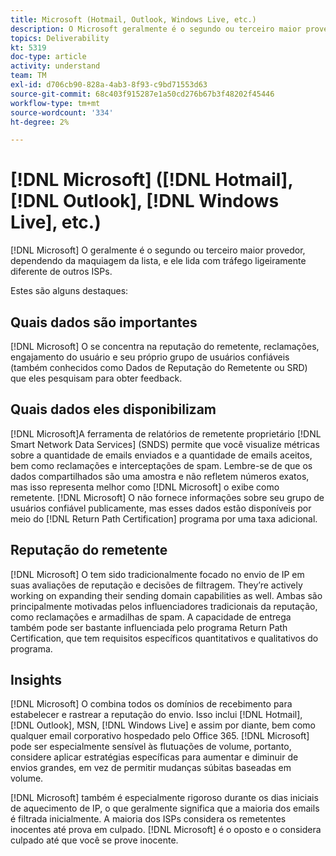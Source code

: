 ```yaml
---
title: Microsoft (Hotmail, Outlook, Windows Live, etc.)
description: O Microsoft geralmente é o segundo ou terceiro maior provedor, dependendo da maquiagem da lista, e ele lida com tráfego um pouco diferente de outros ISPs.
topics: Deliverability
kt: 5319
doc-type: article
activity: understand
team: TM
exl-id: d706cb90-828a-4ab3-8f93-c9bd71553d63
source-git-commit: 68c403f915287e1a50cd276b67b3f48202f45446
workflow-type: tm+mt
source-wordcount: '334'
ht-degree: 2%

---
```


# [!DNL Microsoft] ([!DNL Hotmail], [!DNL Outlook], [!DNL Windows Live], etc.)

[!DNL Microsoft] O geralmente é o segundo ou terceiro maior provedor, dependendo da maquiagem da lista, e ele lida com tráfego ligeiramente diferente de outros ISPs.

Estes são alguns destaques:

## Quais dados são importantes

[!DNL Microsoft] O se concentra na reputação do remetente, reclamações, engajamento do usuário e seu próprio grupo de usuários confiáveis (também conhecidos como Dados de Reputação do Remetente ou SRD) que eles pesquisam para obter feedback.

## Quais dados eles disponibilizam

[!DNL Microsoft]A ferramenta de relatórios de remetente proprietário  [!DNL Smart Network Data Services] (SNDS) permite que você visualize métricas sobre a quantidade de emails enviados e a quantidade de emails aceitos, bem como reclamações e interceptações de spam. Lembre-se de que os dados compartilhados são uma amostra e não refletem números exatos, mas isso representa melhor como [!DNL Microsoft] o exibe como remetente. [!DNL Microsoft] O não fornece informações sobre seu grupo de usuários confiável publicamente, mas esses dados estão disponíveis por meio do  [!DNL Return Path Certification] programa por uma taxa adicional.

## Reputação do remetente

[!DNL Microsoft] O tem sido tradicionalmente focado no envio de IP em suas avaliações de reputação e decisões de filtragem. They’re actively working on expanding their sending domain capabilities as well. Ambas são principalmente motivadas pelos influenciadores tradicionais da reputação, como reclamações e armadilhas de spam. A capacidade de entrega também pode ser bastante influenciada pelo programa Return Path Certification, que tem requisitos específicos quantitativos e qualitativos do programa.

## Insights

[!DNL Microsoft] O combina todos os domínios de recebimento para estabelecer e rastrear a reputação do envio. Isso inclui [!DNL Hotmail], [!DNL Outlook], MSN, [!DNL Windows Live] e assim por diante, bem como qualquer email corporativo hospedado pelo Office 365. [!DNL Microsoft] pode ser especialmente sensível às flutuações de volume, portanto, considere aplicar estratégias específicas para aumentar e diminuir de envios grandes, em vez de permitir mudanças súbitas baseadas em volume.

[!DNL Microsoft] também é especialmente rigoroso durante os dias iniciais de aquecimento de IP, o que geralmente significa que a maioria dos emails é filtrada inicialmente. A maioria dos ISPs considera os remetentes inocentes até prova em culpado. [!DNL Microsoft] é o oposto e o considera culpado até que você se prove inocente.
